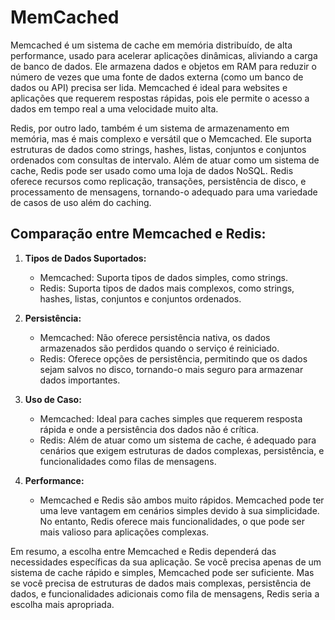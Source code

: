 # MemCached

Memcached é um sistema de cache em memória distribuído, de alta performance, usado para acelerar aplicações dinâmicas, aliviando a carga de banco de dados. Ele armazena dados e objetos em RAM para reduzir o número de vezes que uma fonte de dados externa (como um banco de dados ou API) precisa ser lida. Memcached é ideal para websites e aplicações que requerem respostas rápidas, pois ele permite o acesso a dados em tempo real a uma velocidade muito alta.

Redis, por outro lado, também é um sistema de armazenamento em memória, mas é mais complexo e versátil que o Memcached. Ele suporta estruturas de dados como strings, hashes, listas, conjuntos e conjuntos ordenados com consultas de intervalo. Além de atuar como um sistema de cache, Redis pode ser usado como uma loja de dados NoSQL. Redis oferece recursos como replicação, transações, persistência de disco, e processamento de mensagens, tornando-o adequado para uma variedade de casos de uso além do caching.

## Comparação entre Memcached e Redis:

1. **Tipos de Dados Suportados:**
   - Memcached: Suporta tipos de dados simples, como strings.
   - Redis: Suporta tipos de dados mais complexos, como strings, hashes, listas, conjuntos e conjuntos ordenados.

2. **Persistência:**
   - Memcached: Não oferece persistência nativa, os dados armazenados são perdidos quando o serviço é reiniciado.
   - Redis: Oferece opções de persistência, permitindo que os dados sejam salvos no disco, tornando-o mais seguro para armazenar dados importantes.

3. **Uso de Caso:**
   - Memcached: Ideal para caches simples que requerem resposta rápida e onde a persistência dos dados não é crítica.
   - Redis: Além de atuar como um sistema de cache, é adequado para cenários que exigem estruturas de dados complexas, persistência, e funcionalidades como filas de mensagens.

4. **Performance:**
   - Memcached e Redis são ambos muito rápidos. Memcached pode ter uma leve vantagem em cenários simples devido à sua simplicidade. No entanto, Redis oferece mais funcionalidades, o que pode ser mais valioso para aplicações complexas.

Em resumo, a escolha entre Memcached e Redis dependerá das necessidades específicas da sua aplicação. Se você precisa apenas de um sistema de cache rápido e simples, Memcached pode ser suficiente. Mas se você precisa de estruturas de dados mais complexas, persistência de dados, e funcionalidades adicionais como fila de mensagens, Redis seria a escolha mais apropriada.
